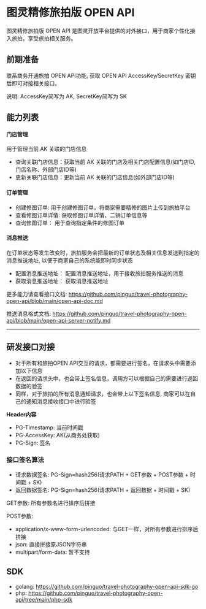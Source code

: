 # 图灵精修旅拍版 OPEN API

图灵精修旅拍版 OPEN API 是图灵开放平台提供的对外接口，用于商家个性化接入旅拍，享受旅拍相关服务。

## 前期准备

联系商务开通旅拍 OPEN API功能, 获取 OPEN API AccessKey/SecretKey 密钥后即可对接相关接口。

说明: AccessKey简写为 AK, SecretKey简写为 SK

## 能力列表

#### **门店管理**

用于管理当前 AK 关联的门店信息

* 查询关联门店信息：获取当前 AK 关联的门店及相关门店配置信息(如门店ID, 门店名称、外部门店ID等)
* 更新关联门店信息：更新当前 AK 关联的门店信息(如外部门店ID等)

#### **订单管理**

* 创建修图订单: 用于创建修图订单，将商家需要精修的图片上传到旅拍平台 
* 查看修图订单详情: 获取修图订单详情，二销订单信息等
* 查询修图订单： 用于查询指定条件的修图订单

#### **消息推送**

在订单状态等发生改变时，旅拍服务会把最新的订单状态及相关信息发送到指定的消息推送地址, 以便于商家自己的系统能即时同步状态

* 配置消息推送地址： 配置消息推送地址，用于接收旅拍服务推送的消息
* 获取消息推送地址： 获取消息推送地址

更多能力请查看接口文档: https://github.com/pinguo/travel-photography-open-api/blob/main/open-api-doc.md
 
推送消息格式文档: https://github.com/pinguo/travel-photography-open-api/blob/main/open-api-server-notify.md

-----------------------------------------------------------------------------------------------------------------------------------------------------------------------------------------------------------------------------------------------------------------------------------------------------------------------------------------------------------------------------------------------------------------------------------------------------------------------------------------------------------------------------------------------------------------------------------------------------------------------------------------------------------------------------------------------------------------------------------------------------------------------------------
## 研发接口对接

* 对于所有和旅拍OPEN API交互的请求，都需要进行签名，在请求头中需要添加以下信息
* 在返回的请求头中，也会带上签名信息，调用方可以根据自己的需要进行返回数据的验签
* 同样，对于旅拍的所有消息通知请求，也会带上以下签名信息, 商家可以在自己的通知消息接收接口中进行验签

**Header内容**

* PG-Timestamp: 当前时间戳
* PG-AccessKey: AK(从商务处获取)
* PG-Sign: 签名

### 接口签名算法

* 请求数据签名: PG-Sign=hash256(请求PATH + GET参数 + POST参数 + 时间戳 + SK)
* 返回数据签名: PG-Sign=hash256(请求PATH + 返回数据 + 时间戳 + SK)

GET参数: 所有参数名进行排序后拼接

POST参数:
  * application/x-www-form-urlencoded: 与GET一样，对所有参数进行排序后拼接
  * json: 直接拼接原JSON字符串
  * multipart/form-data: 暂不支持


## SDK
* golang: https://github.com/pinguo/travel-photography-open-api-sdk-go
* php: https://github.com/pinguo/travel-photography-open-api/tree/main/php-sdk

